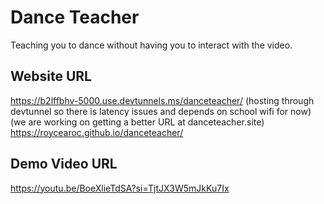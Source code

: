 # Dance Teacher
Teaching you to dance without having you to interact with the video.

## Website URL
https://b2lffbhv-5000.use.devtunnels.ms/danceteacher/
(hosting through devtunnel so there is latency issues and depends on school wifi for now)
(we are working on getting a better URL at danceteacher.site)
https://roycearoc.github.io/danceteacher/

## Demo Video URL
https://youtu.be/BoeXlieTdSA?si=TjtJX3W5mJkKu7Ix
